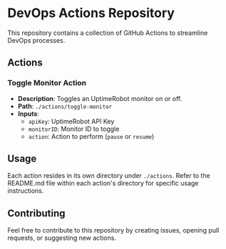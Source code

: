 # DevOps Actions Repository

This repository contains a collection of GitHub Actions to streamline DevOps processes.

## Actions

### Toggle Monitor Action

- **Description**: Toggles an UptimeRobot monitor on or off.
- **Path**: `./actions/toggle-monitor`
- **Inputs**:
  - `apiKey`: UptimeRobot API Key
  - `monitorID`: Monitor ID to toggle
  - `action`: Action to perform (`pause` or `resume`)

## Usage

Each action resides in its own directory under `./actions`. Refer to the README.md file within each action's directory for specific usage instructions.

## Contributing

Feel free to contribute to this repository by creating issues, opening pull requests, or suggesting new actions.
